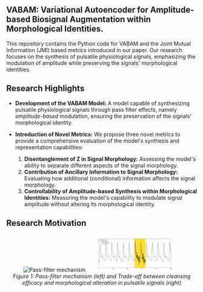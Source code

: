 ## VABAM: Variational Autoencoder for Amplitude-based Biosignal Augmentation within Morphological Identities.

This repository contains the Python code for VABAM and the Joint Mutual Information (JMI) based metrics introduced in our paper. Our research focuses on the synthesis of pulsatile physiological signals, emphasizing the modulation of amplitude while preserving the signals' morphological identities.

## Research Highlights

- **Development of the VABAM Model:** A model capable of synthesizing pulsatile physiological signals through pass filter effects, namely *amplitude-based* modulation, ensuring the preservation of the signals' morphological identity.

- **Introduction of Novel Metrics:** We propose three novel metrics to provide a comprehensive evaluation of the model's synthesis and representation capabilities:
  1. **Disentanglement of Z in Signal Morphology:** Assessing the model's ability to separate different aspects of the signal morphology.
  2. **Contribution of Ancillary Information to Signal Morphology:** Evaluating how additional (conditional) information affects the signal morphology.
  3. **Controllability of Amplitude-based Synthesis within Morphological Identities:** Measuring the model's capability to modulate signal amplitude without altering its morphological identity.
 

## Research Motivation
<p align="center">
  <img src="https://github.com/JunetaeKim/VABAM/blob/main/Figures/signal_filter_animation.gif" width="49%" alt="Pass-filter mechanism">
  <img src="https://github.com/JunetaeKim/VABAM/blob/main/Figures/processing_animation.gif" width="49%" alt="Trade-off between cleansing efficacy and morphological alteration in pulsatile signals">
  <br>
  <em>Figure 1: Pass-filter mechanism (left) and Trade-off between cleansing efficacy and morphological alteration in pulsatile signals (right) </em>  
</p>


